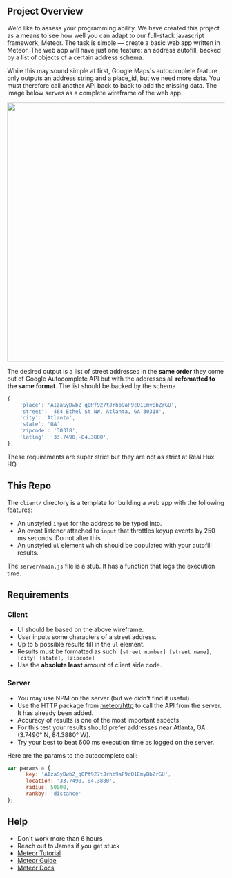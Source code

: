 ## Project Overview
We'd like to assess your programming ability. We have created this project as a means to see how well you can adapt to our full-stack javascript framework, Meteor. The task is simple — create a basic web app written in Meteor. The web app will have just one feature: an address autofill, backed by a list of objects of a certain address schema.

While this may sound simple at first, Google Maps's autocomplete feature only outputs an address string and a place_id, but we need more data. You must therefore call another API back to back to add the missing data. The image below serves as a complete wireframe of the web app. 

<img src="https://i.imgur.com/Tfi0xR5.jpg" width="600">

The desired output is a list of street addresses in the **same order** they come out of Google Autocomplete API but with the addresses all **refomatted to the same format**. The list should be backed by the schema 

``` javascript
{
	'place': 'AIzaSyDwbZ_q0Pf927tJrhb9aF9cO1EmyBbZrGU',
	'street': '464 Ethel St NW, Atlanta, GA 30318',
	'city': 'Atlanta',
	'state': 'GA',
	'zipcode': '30318',
	'latlng': '33.7490,-84.3880',
};
```
These requirements are super strict but they are not as strict at Real Hux HQ.

## This Repo

The `client/` directory is a template for building a web app with the following features:

- An unstyled `input` for the address to be typed into.
- An event listener attached to `input` that throttles keyup events by 250 ms seconds. Do not alter this.
- An unstyled `ul` element which should be populated with your autofill results.

The `server/main.js` file is a stub. It has a function that logs the execution time.

## Requirements

### Client
- UI should be based on the above wireframe.
- User inputs some characters of a street address.
- Up to 5 possible results fill in the `ul` element.
- Results must be formatted as such: `[street number] [street name], [city] [state], [zipcode]`
- Use the **absolute least** amount of client side code.

### Server
- You may use NPM on the server (but we didn't find it useful).
- Use the HTTP package from [meteor/http](https://docs.meteor.com/api/http.html) to call the API from the server. It has already been added.
- Accuracy of results is one of the most important aspects.
- For this test your results should prefer addresses near Atlanta, GA (3.7490° N, 84.3880° W).
- Try your best to beat 600 ms execution time as logged on the server.

Here are the params to the autocomplete call:

``` javascript
var params = {
      key: 'AIzaSyDwbZ_q0Pf927tJrhb9aF9cO1EmyBbZrGU',
      location: '33.7490,-84.3880',
      radius: 50000,
      rankby: 'distance'
};
```

## Help
- Don't work more than 6 hours
- Reach out to James if you get stuck
- [Meteor Tutorial](https://www.meteor.com/try)
- [Meteor Guide](http://guide.meteor.com)
- [Meteor Docs](https://docs.meteor.com)
